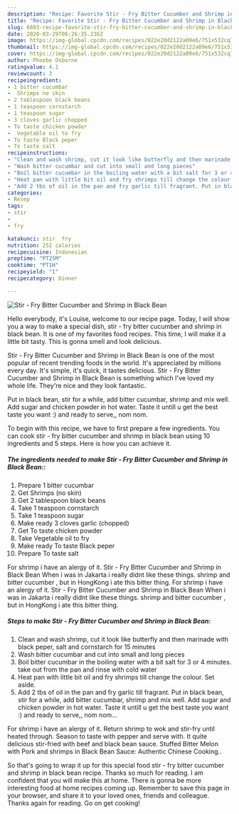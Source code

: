```yaml
---
description: "Recipe: Favorite Stir - Fry Bitter Cucumber and Shrimp in Black Bean"
title: "Recipe: Favorite Stir - Fry Bitter Cucumber and Shrimp in Black Bean"
slug: 6603-recipe-favorite-stir-fry-bitter-cucumber-and-shrimp-in-black-bean
date: 2020-03-29T06:26:35.236Z
image: https://img-global.cpcdn.com/recipes/022e20d2122a09e6/751x532cq70/stir-fry-bitter-cucumber-and-shrimp-in-black-bean-recipe-main-photo.jpg
thumbnail: https://img-global.cpcdn.com/recipes/022e20d2122a09e6/751x532cq70/stir-fry-bitter-cucumber-and-shrimp-in-black-bean-recipe-main-photo.jpg
cover: https://img-global.cpcdn.com/recipes/022e20d2122a09e6/751x532cq70/stir-fry-bitter-cucumber-and-shrimp-in-black-bean-recipe-main-photo.jpg
author: Phoebe Osborne
ratingvalue: 4.1
reviewcount: 3
recipeingredient:
- 1 bitter cucumbar
-  Shrimps no skin
- 2 tablespoon black beans
- 1 teaspoon cornstarch
- 1 teaspoon sugar
- 3 cloves garlic chopped
- To taste chicken powder
-  Vegetable oil to fry
- To taste Black peper
- To taste salt
recipeinstructions:
- "Clean and wash shrimp, cut it look like butterfly and then marinade with black peper, salt and cornstarch for 15 minutes"
- "Wash bitter cucumbar and cut into small and long pieces"
- "Boil bitter cucumbar in the boiling water with a bit salt for 3 or 4 minutes. take out from the pan and rinse with cold water"
- "Heat pan with little bit oil and fry shrimps till change the colour. Set aside."
- "Add 2 tbs of oil in the pan and fry garlic till fragrant. Put in black bean, stir for a while, add bitter cucumbar, shrimp and mix well. Add sugar and chicken powder in hot water. Taste it untill u get the best taste you want :) and ready to serve,, nom nom..."
categories:
- Resep
tags:
- stir
- 
- fry

katakunci: stir  fry
nutrition: 252 calories
recipecuisine: Indonesian
preptime: "PT25M"
cooktime: "PT1H"
recipeyield: "1"
recipecategory: Dinner

---
```



![Stir - Fry Bitter Cucumber and Shrimp in Black Bean](https://img-global.cpcdn.com/recipes/022e20d2122a09e6/751x532cq70/stir-fry-bitter-cucumber-and-shrimp-in-black-bean-recipe-main-photo.jpg)

Hello everybody, it's Louise, welcome to our recipe page. Today, I will show you a way to make a special dish, stir - fry bitter cucumber and shrimp in black bean. It is one of my favorites food recipes. This time, I will make it a little bit tasty. This is gonna smell and look delicious.

Stir - Fry Bitter Cucumber and Shrimp in Black Bean is one of the most popular of recent trending foods in the world. It's appreciated by millions every day. It's simple, it's quick, it tastes delicious. Stir - Fry Bitter Cucumber and Shrimp in Black Bean is something which I've loved my whole life. They're nice and they look fantastic.

Put in black bean, stir for a while, add bitter cucumbar, shrimp and mix well. Add sugar and chicken powder in hot water. Taste it untill u get the best taste you want :) and ready to serve,, nom nom.


To begin with this recipe, we have to first prepare a few ingredients. You can cook stir - fry bitter cucumber and shrimp in black bean using 10 ingredients and 5 steps. Here is how you can achieve it.

##### The ingredients needed to make Stir - Fry Bitter Cucumber and Shrimp in Black Bean::

1. Prepare 1 bitter cucumbar
1. Get  Shrimps (no skin)
1. Get 2 tablespoon black beans
1. Take 1 teaspoon cornstarch
1. Take 1 teaspoon sugar
1. Make ready 3 cloves garlic (chopped)
1. Get To taste chicken powder
1. Take  Vegetable oil to fry
1. Make ready To taste Black peper
1. Prepare To taste salt


For shrimp i have an alergy of it. Stir - Fry Bitter Cucumber and Shrimp in Black Bean When i was in Jakarta i really didnt like these things. shrimp and bitter cucumber , but in HongKong i ate this bitter thing. For shrimp i have an alergy of it. Stir - Fry Bitter Cucumber and Shrimp in Black Bean When i was in Jakarta i really didnt like these things. shrimp and bitter cucumber , but in HongKong i ate this bitter thing. 

##### Steps to make Stir - Fry Bitter Cucumber and Shrimp in Black Bean:

1. Clean and wash shrimp, cut it look like butterfly and then marinade with black peper, salt and cornstarch for 15 minutes
1. Wash bitter cucumbar and cut into small and long pieces
1. Boil bitter cucumbar in the boiling water with a bit salt for 3 or 4 minutes. take out from the pan and rinse with cold water
1. Heat pan with little bit oil and fry shrimps till change the colour. Set aside.
1. Add 2 tbs of oil in the pan and fry garlic till fragrant. Put in black bean, stir for a while, add bitter cucumbar, shrimp and mix well. Add sugar and chicken powder in hot water. Taste it untill u get the best taste you want :) and ready to serve,, nom nom...


For shrimp i have an alergy of it. Return shrimp to wok and stir-fry until heated through. Season to taste with pepper and serve with. It quite delicious stir-fried with beef and black bean sauce. Stuffed Bitter Melon with Pork and shrimps in Black Bean Sauce: Authentic Chinese Cooking.. 

So that's going to wrap it up for this special food stir - fry bitter cucumber and shrimp in black bean recipe. Thanks so much for reading. I am confident that you will make this at home. There is gonna be more interesting food at home recipes coming up. Remember to save this page in your browser, and share it to your loved ones, friends and colleague. Thanks again for reading. Go on get cooking!
